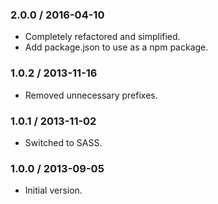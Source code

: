 ### 2.0.0 / 2016-04-10

* Completely refactored and simplified.
* Add package.json to use as a npm package.

### 1.0.2 / 2013-11-16

* Removed unnecessary prefixes.

### 1.0.1 / 2013-11-02

* Switched to SASS.

### 1.0.0 / 2013-09-05

* Initial version.

